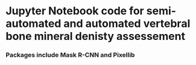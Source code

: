 # Jupyter Notebook code for semi-automated and automated vertebral bone mineral denisty assessement

### Packages include Mask R-CNN and Pixellib
